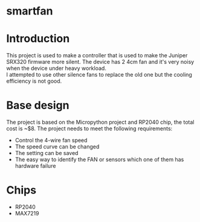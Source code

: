 # smartfan

# Introduction
This project is used to make a controller that is used to make the Juniper SRX320 firmware more silent. The device has 2 4cm fan and it's very noisy when the device under heavy workload.</br>
I attempted to use other silence fans to replace the old one but the cooling efficiency is not good.

# Base design
The project is based on the Micropython project and RP2040 chip, the total cost is ~$8. The project needs to meet the following requirements:

- Control the 4-wire fan speed
- The speed curve can be changed
- The setting can be saved
- The easy way to identify the FAN or sensors which one of them has hardware failure



# Chips
- RP2040
- MAX7219
